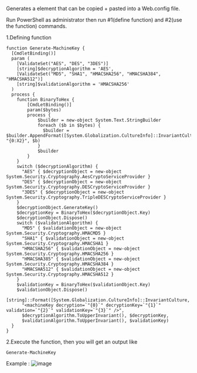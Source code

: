 Generates a <machineKey> element that can be copied + pasted into a Web.config file.

Run PowerShell as administrator then run #1(define function) and #2(use the function) commands. 

1.Defining function
```
function Generate-MachineKey {
  [CmdletBinding()]
  param (
    [ValidateSet("AES", "DES", "3DES")]
    [string]$decryptionAlgorithm = 'AES',
    [ValidateSet("MD5", "SHA1", "HMACSHA256", "HMACSHA384", "HMACSHA512")]
    [string]$validationAlgorithm = 'HMACSHA256'
  )
  process {
    function BinaryToHex {
        [CmdLetBinding()]
        param($bytes)
        process {
            $builder = new-object System.Text.StringBuilder
            foreach ($b in $bytes) {
              $builder = $builder.AppendFormat([System.Globalization.CultureInfo]::InvariantCulture, "{0:X2}", $b)
            }
            $builder
        }
    }
    switch ($decryptionAlgorithm) {
      "AES" { $decryptionObject = new-object System.Security.Cryptography.AesCryptoServiceProvider }
      "DES" { $decryptionObject = new-object System.Security.Cryptography.DESCryptoServiceProvider }
      "3DES" { $decryptionObject = new-object System.Security.Cryptography.TripleDESCryptoServiceProvider }
    }
    $decryptionObject.GenerateKey()
    $decryptionKey = BinaryToHex($decryptionObject.Key)
    $decryptionObject.Dispose()
    switch ($validationAlgorithm) {
      "MD5" { $validationObject = new-object System.Security.Cryptography.HMACMD5 }
      "SHA1" { $validationObject = new-object System.Security.Cryptography.HMACSHA1 }
      "HMACSHA256" { $validationObject = new-object System.Security.Cryptography.HMACSHA256 }
      "HMACSHA385" { $validationObject = new-object System.Security.Cryptography.HMACSHA384 }
      "HMACSHA512" { $validationObject = new-object System.Security.Cryptography.HMACSHA512 }
    }
    $validationKey = BinaryToHex($validationObject.Key)
    $validationObject.Dispose()
    [string]::Format([System.Globalization.CultureInfo]::InvariantCulture,
      "<machineKey decryption=`"{0}`" decryptionKey=`"{1}`" validation=`"{2}`" validationKey=`"{3}`" />",
      $decryptionAlgorithm.ToUpperInvariant(), $decryptionKey,
      $validationAlgorithm.ToUpperInvariant(), $validationKey)
  }
}
```

2.Execute the function, then you will get an output like <machineKey decryption="AES" decryptionKey="..." validation="HMACSHA256" validationKey="..." />
```
Generate-MachineKey
```

Example : 
![image](https://user-images.githubusercontent.com/85205970/187805540-e59d8ead-ade3-4912-acae-7d8a2fc42521.png)
